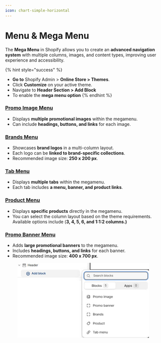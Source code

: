 ```yaml
---
icon: chart-simple-horizontal
---
```


# Menu & Mega Menu

The **Mega Menu** in Shopify allows you to create an **advanced navigation system** with multiple columns, images, and content types, improving user experience and accessibility.

{% hint style="success" %}
* **Go to** Shopify Admin > **Online Store > Themes**.
* Click **Customize** on your active theme.
* Navigate to **Header Section >  Add Block**
* To enable the **mega menu option**
{% endhint %}

### [**Promo Image Menu**](mega-menu-with-promo-image.md)

* Displays **multiple promotional images** within the megamenu.
* Can include **headings, buttons, and links** for each image.

### [**Brands Menu**](mega-menu-with-brands.md)

* Showcases **brand logos** in a multi-column layout.
* Each logo can be **linked to brand-specific collections**.
* Recommended image size: **250 x 200 px**.

### &#x20;[**Tab Menu**](mega-menu-with-tab-menu.md)

* Displays **multiple tabs** within the megamenu.
* Each tab includes **a menu, banner, and product links**.

### [**Product Menu**](mega-menu-with-product.md)

* Displays **specific products** directly in the megamenu.
* You can select the column layout based on the theme requirements. Available options include (**3, 4, 5, 6, and 1:1:2 columns.)**

### &#x20;[**Promo Banner Menu**](mega-menu-with-promo-banner.md)

* Adds **large promotional banners** to the megamenu.
* Includes **headings, buttons, and links** for each banner.
* Recommended image size: **400 x 700 px**.



<figure><img src="../.gitbook/assets/mega-04.jpg" alt=""><figcaption></figcaption></figure>
